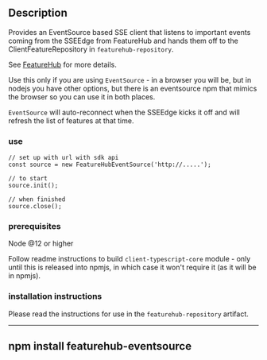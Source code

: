 ## Description
Provides an EventSource based SSE client that listens to important events
coming from the SSEEdge from FeatureHub and hands them off to the ClientFeatureRepository
in `featurehub-repository`. 

See [FeatureHub](https://featurehub.io) for more details.

Use this only if you are using `EventSource` - in a browser you will be, but in nodejs
you have other options, but there is an eventsource npm that mimics the browser so you
can use it in both places.

`EventSource` will auto-reconnect when the SSEEdge kicks it off and will refresh the list of
features at that time. 

### use

```
// set up with url with sdk api
const source = new FeatureHubEventSource('http://.....'); 

// to start
source.init();

// when finished
source.close();
```

### prerequisites 
Node @12 or higher

Follow readme instructions to build  `client-typescript-core` module - only until this is
released into npmjs, in which case it won't require it (as it will be in npmjs). 

### installation instructions

Please read the instructions for use in the `featurehub-repository` artifact.

----
npm install featurehub-eventsource 
----


